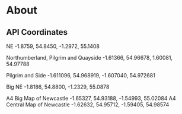 # About


## API Coordinates

NE -1.8759, 54.8450, -1.2972, 55.1408

Northumberland, Pilgrim and Quayside -1.61366, 54.96678, 1.60081, 54.97788

Pilgrim and Side -1.611096, 54.968919, -1.607040, 54.972681

Big NE -1.8186, 54.8800, -1.2329, 55.0878

A4 Big Map of Newcastle -1.65327, 54.93188, -1.54993, 55.02084
A4 Central Map of Newcastle -1.62632, 54.95712, -1.59405, 54.98574